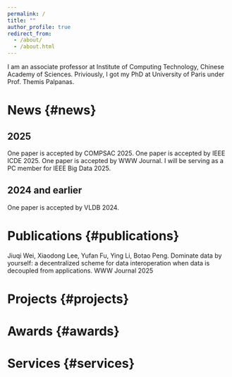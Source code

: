 ```yaml
---
permalink: /
title: ""
author_profile: true
redirect_from: 
  - /about/
  - /about.html
---
```

I am an associate professor at Institute of Computing Technology, Chinese Academy of Sciences.
Priviously, I got my PhD at University of Paris under Prof. Themis Palpanas.

# News {#news}

## 2025

One paper is accepted by COMPSAC 2025.
One paper is accepted by IEEE ICDE 2025.
One paper is accepted by WWW Journal.
I will be serving as a PC member for IEEE Big Data 2025.


## 2024 and earlier

One paper is accepted by VLDB 2024.

# Publications {#publications}

Jiuqi Wei, Xiaodong Lee, Yufan Fu, Ying Li, Botao Peng. Dominate data by yourself: a decentralized scheme for data interoperation when data is decoupled from applications. WWW Journal 2025

# Projects {#projects}

# Awards {#awards}

# Services {#services}

